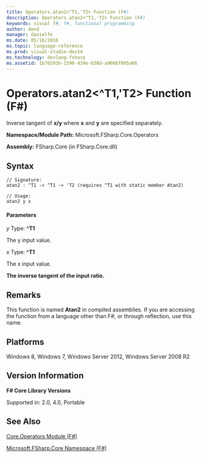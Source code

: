 ```yaml
---
title: Operators.atan2<^T1,'T2> Function (F#)
description: Operators.atan2<^T1,'T2> Function (F#)
keywords: visual f#, f#, functional programming
author: dend
manager: danielfe
ms.date: 05/16/2016
ms.topic: language-reference
ms.prod: visual-studio-dev14
ms.technology: devlang-fsharp
ms.assetid: 1b76593b-1590-434e-b38d-a9066f095a66 
---
```


# Operators.atan2<^T1,'T2> Function (F#)

Inverse tangent of **x/y** where **x** and **y** are specified separately.

**Namespace/Module Path:** Microsoft.FSharp.Core.Operators

**Assembly:** FSharp.Core (in FSharp.Core.dll)


## Syntax

```
// Signature:
atan2 : ^T1 -> ^T1 -> 'T2 (requires ^T1 with static member Atan2)

// Usage:
atan2 y x
```

#### Parameters
*y*
Type: **^T1**


The y input value.


*x*
Type: **^T1**


The x input value.



**The inverse tangent of the input ratio.**
## Remarks
This function is named **Atan2** in compiled assemblies. If you are accessing the function from a language other than F#, or through reflection, use this name.


## Platforms
Windows 8, Windows 7, Windows Server 2012, Windows Server 2008 R2


## Version Information
**F# Core Library Versions**

Supported in: 2.0, 4.0, Portable




## See Also
[Core.Operators Module &#40;F&#35;&#41;](Core.Operators-Module-%5BFSharp%5D.md)

[Microsoft.FSharp.Core Namespace &#40;F&#35;&#41;](Microsoft.FSharp.Core-Namespace-%5BFSharp%5D.md)

